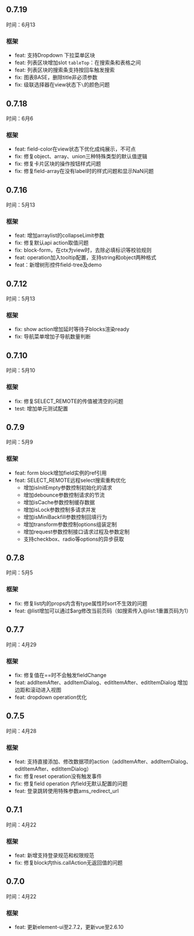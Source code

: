 ## 0.7.19
时间：6月13

### 框架
- feat: 支持Dropdown 下拉菜单区块
- feat: 列表区块增加slot `tableTop`：在搜索条和表格之间
- feat: 列表区块的搜索条支持按回车触发搜索
- fix: 图表BASE，删除title非必须参数
- fix: 级联选择器在view状态下`\`的颜色问题

## 0.7.18
时间：6月6

### 框架
- feat: field-color在view状态下优化成纯展示，不可点
- fix: 修复object、array、union三种特殊类型的默认值逻辑
- fix: 修复卡片区块的操作按钮样式问题
- fix: 修复field-array在没有label时的样式问题和显示NaN问题

## 0.7.16
时间：5月13

### 框架
- feat: 增加arraylist的collapseLimit参数
- fix: 修复默认api action取值问题
- fix: block-form，在ctx为view时，去除必填标识等校验规则
- feat: operation加入tooltip配置，支持string和object两种格式
- feat：新增树形控件field-tree及demo

## 0.7.12
时间：5月13

### 框架
- fix: show action增加延时等待子blocks渲染ready
- fix: 导航菜单增加子导航数量判断

## 0.7.10
时间：5月10

### 框架
- fix: 修复SELECT_REMOTE的传值被清空的问题
- test: 增加单元测试配置

## 0.7.9
时间：5月9

### 框架
- feat: form block增加field实例的ref引用
- feat: SELECT_REMOTE远程select搜索重构优化
    - 增加isInitEmpty参数控制初始化的请求
    - 增加debounce参数控制请求的节流
    - 增加isCache参数控制缓存数据
    - 增加isLock参数控制多请求并发
    - 增加isMiniBackfill参数控制回填行为
    - 增加transform参数控制options组装定制
    - 增加request参数控制接口请求过程及参数定制
    - 支持checkbox、radio等options的异步获取

## 0.7.8
时间：5月5

### 框架
- fix: 修复list内的props内含有type属性时sort不生效的问题
- feat: @list增加可以通过$arg修改当前页码（如搜索传入@list:1重置页码为1）

## 0.7.7
时间：4月29

### 框架
- fix: 修复值在==时不会触发fieldChange
- feat: addItemAfter、addItemDialog、editItemAfter、editItemDialog 增加边距和滚动进入视图
- feat: dropdown operation优化

## 0.7.5
时间：4月28

### 框架
- feat: 支持直接添加、修改数据项的action（addItemAfter、addItemDialog、editItemAfter、editItemDialog）
- fix: 修复reset operation没有触发事件
- fix: 修复field operation 内field无默认配置的问题
- feat: 登录跳转使用特殊参数ams_redirect_url

## 0.7.1
时间：4月22

### 框架
- feat: 新增支持登录规范和权限规范
- fix: 修复block内this.callAction无返回值的问题

## 0.7.0
时间：4月22

### 框架
- feat: 更新element-ui至2.7.2，更新vue至2.6.10